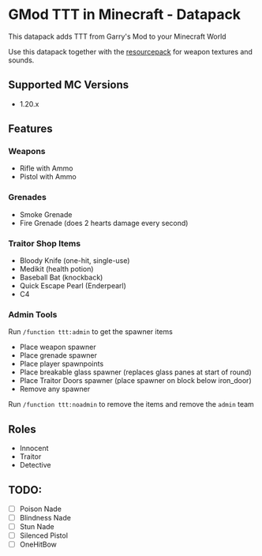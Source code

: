 # GMod TTT in Minecraft - Datapack

This datapack adds TTT from Garry's Mod to your Minecraft World

Use this datapack together with the [resourcepack](https://github.com/MindStudioOfficial/ttt_in_minecraft_resourcepack) for weapon textures and sounds.
## Supported MC Versions

- 1.20.x

## Features

### Weapons

- Rifle with Ammo
- Pistol with Ammo

### Grenades

- Smoke Grenade
- Fire Grenade (does 2 hearts damage every second)

### Traitor Shop Items

- Bloody Knife (one-hit, single-use)
- Medikit (health potion)
- Baseball Bat (knockback)
- Quick Escape Pearl (Enderpearl)
- C4

### Admin Tools

Run `/function ttt:admin` to get the spawner items

- Place weapon spawner
- Place grenade spawner
- Place player spawnpoints
- Place breakable glass spawner (replaces glass panes at start of round)
- Place Traitor Doors spawner (place spawner on block below iron_door)
- Remove any spawner

Run `/function ttt:noadmin` to remove the items and remove the `admin` team

## Roles

- Innocent
- Traitor
- Detective

## TODO:

- [ ] Poison Nade
- [ ] Blindness Nade
- [ ] Stun Nade
- [ ] Silenced Pistol
- [ ] OneHitBow